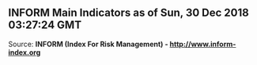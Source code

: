 ## INFORM Main Indicators as of Sun, 30 Dec 2018 03:27:24 GMT

Source: **INFORM (Index For Risk Management) - http://www.inform-index.org**